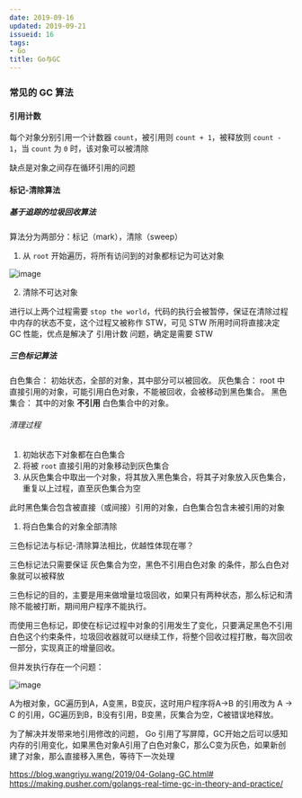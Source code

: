 ```yaml
---
date: 2019-09-16
updated: 2019-09-21
issueid: 16
tags:
- Go
title: Go与GC
---
```

### 常见的 GC 算法

#### 引用计数

每个对象分别引用一个计数器 `count`，被引用则 `count + 1`，被释放则 `count - 1`，当 `count` 为 `0` 时，该对象可以被清除

缺点是对象之间存在循环引用的问题

#### 标记-清除算法

##### 基于追踪的垃圾回收算法

算法分为两部分：标记（mark），清除（sweep）

1. 从 `root` 开始遍历，将所有访问到的对象都标记为可达对象

![image](https://user-images.githubusercontent.com/24750337/64919186-6e025600-d7da-11e9-9dd4-7b6590b7b315.png)

2. 清除不可达对象

进行以上两个过程需要 `stop the world`，代码的执行会被暂停，保证在清除过程中内存的状态不变，这个过程又被称作 STW，可见 STW 所用时间将直接决定 GC 性能，优点是解决了 引用计数 问题，确定是需要 STW

##### 三色标记算法

白色集合： 初始状态，全部的对象，其中部分可以被回收。
灰色集合： root 中直接引用的对象，可能引用白色对象，不能被回收，会被移动到黑色集合。
黑色集合： 其中的对象 **不引用** 白色集合中的对象。

###### 清理过程

1. 初始状态下对象都在白色集合
2. 将被 `root` 直接引用的对象移动到灰色集合
3. 从灰色集合中取出一个对象，将其放入黑色集合，将其子对象放入灰色集合，重复以上过程，直至灰色集合为空

此时黑色集合包含被直接（或间接）引用的对象，白色集合包含未被引用的对象

1. 将白色集合的对象全部清除

三色标记法与标记-清除算法相比，优越性体现在哪？

三色标记法只需要保证 灰色集合为空，黑色不引用白色对象 的条件，那么白色对象就可以被释放

三色标记的目的，主要是用来做增量垃圾回收，如果只有两种状态，那么标记和清除不能被打断，期间用户程序不能执行。

而使用三色标记，即使在标记过程中对象的引用发生了变化，只要满足黑色不引用白色这个约束条件，垃圾回收器就可以继续工作，将整个回收过程打散，每次回收一部分，实现真正的增量回收。

但并发执行存在一个问题：

![image](https://user-images.githubusercontent.com/24750337/65370152-4999f400-dc88-11e9-8d26-8f5d67befd8e.png)

A为根对象，GC遍历到A，A变黑，B变灰，这时用户程序将A->B 的引用改为 A -> C 的引用，GC遍历到B，B没有引用，B变黑，灰集合为空，C被错误地释放。

为了解决并发带来地引用修改的问题， Go 引用了写屏障，GC开始之后可以感知内存的引用变化，如果黑色对象A引用了白色对象C，那么C变为灰色，如果新创建了对象，那么直接移入黑色，等待下一次处理

https://blog.wangriyu.wang/2019/04-Golang-GC.html#
https://making.pusher.com/golangs-real-time-gc-in-theory-and-practice/
